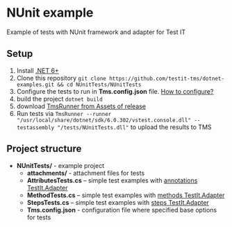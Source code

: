 # NUnit example
Example of tests with NUnit framework and adapter for Test IT

## Setup

1. Install [.NET 6+](https://learn.microsoft.com/ru-ru/dotnet/core/install/windows?tabs=net70)
2. Clone this repository `git clone https://github.com/testit-tms/dotnet-examples.git && cd NUnitTests/NUnitTests`
3. Configure the tests to run in **Tms.config.json** file. [How to configure?](https://github.com/testit-tms/adapters-dotnet/tree/main/Tms.Adapter#configuration)
4. build the project `dotnet build`
5. download [TmsRunner from Assets of release](https://github.com/testit-tms/adapters-dotnet/releases)
6. Run tests via `TmsRunner --runner "/usr/local/share/dotnet/sdk/6.0.302/vstest.console.dll" --testassembly "/tests/NUnitTests.dll"` to upload the results to TMS

## Project structure

* **NUnitTests/** - example project
    * **attachments/** - attachment files for tests
    * **AttributesTests.cs** – simple test examples with [annotations TestIt.Adapter](https://github.com/testit-tms/adapters-dotnet/tree/main/Tms.Adapter#attributes)
    * **MethodTests.cs** – simple test examples with [methods TestIt.Adapter](https://github.com/testit-tms/adapters-dotnet/tree/main/Tms.Adapter#attributes)
    * **StepsTests.cs** – simple test examples with [steps TestIt.Adapter](https://github.com/testit-tms/adapters-dotnet/tree/main/Tms.Adapter#attributes)
    * **Tms.config.json** - configuration file where specified base options for tests
